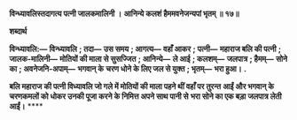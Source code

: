 **विन्ध्यावलिस्तदागत्य पत्नी जालकमालिनी ।** **आनिन्ये कलशं हैममवनेजन्यपां भृतम् ॥ १७॥** 

**शब्दार्थ** 

**विन्ध्यावलि:—** **विन्ध्यावलि** **; तदा—** **उस समय** **; आगत्य—** **वहाँ आकर** **; पत्नी—** **महाराज बलि की पत्नी** **; जालक-मालिनी—** **मोतियों की माला से सुसज्जित** **; आनिन्ये—** **ले आई** **; कलशम्—** **जलपात्र** **; हैमम्—** **सोने का** **; अवनेजनि-अपाम्—** **भगवान् के** **चरण धोने के लिए जल से युक्त** **; भृतम्—** **भरा हुआ।** **.** 

**बलि महाराज की पत्नी विध्यावलि जो गले में मोतियों की माला पहने थीं वहाँ पर तुरन्त** **आईं और भगवान् के चरणकमलों को धोकर उनकी पूजा करने के निमित्त अपने साथ पानी से** **भरा सोने का एक बड़ा जलपात्र लेती आईं।** **** 